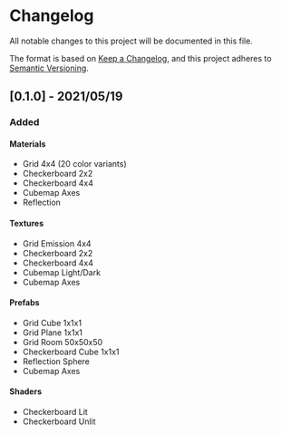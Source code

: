 # Changelog

All notable changes to this project will be documented in this file.

The format is based on [Keep a Changelog](https://keepachangelog.com/en/1.0.0/),
and this project adheres to [Semantic Versioning](https://semver.org/spec/v2.0.0.html).

## [0.1.0] - 2021/05/19

### Added

#### Materials

- Grid 4x4 (20 color variants)
- Checkerboard 2x2
- Checkerboard 4x4
- Cubemap Axes
- Reflection

#### Textures

- Grid Emission 4x4
- Checkerboard 2x2
- Checkerboard 4x4
- Cubemap Light/Dark
- Cubemap Axes

#### Prefabs

- Grid Cube 1x1x1
- Grid Plane 1x1x1
- Grid Room 50x50x50
- Checkerboard Cube 1x1x1
- Reflection Sphere
- Cubemap Axes

#### Shaders

- Checkerboard Lit
- Checkerboard Unlit
